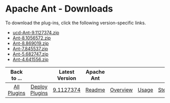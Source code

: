 
# Apache Ant - Downloads

To download the plug-ins, click the following version-specific links.

- [ucd-Ant-9.1127374.zip](https://raw.githubusercontent.com/UrbanCode/IBM-UCD-PLUGINS/main/files/Ant/ucd-Ant-9.1127374.zip)
- [Ant-8.1056572.zip](https://raw.githubusercontent.com/UrbanCode/IBM-UCD-PLUGINS/main/files/Ant/Ant-8.1056572.zip)
- [Ant-8.869019.zip](https://raw.githubusercontent.com/UrbanCode/IBM-UCD-PLUGINS/main/files/Ant/Ant-8.869019.zip)
- [Ant-7.845537.zip](https://raw.githubusercontent.com/UrbanCode/IBM-UCD-PLUGINS/main/files/Ant/Ant-7.845537.zip)
- [Ant-5.682747.zip](https://raw.githubusercontent.com/UrbanCode/IBM-UCD-PLUGINS/main/files/Ant/Ant-5.682747.zip)
- [Ant-4.641556.zip](https://raw.githubusercontent.com/UrbanCode/IBM-UCD-PLUGINS/main/files/Ant/Ant-4.641556.zip)

|Back to ...||Latest Version|Apache Ant ||||
| :---: | :---: | :---: | :---: | :---: | :---: | :---: |
|[All Plugins](../../index.md)|[Deploy Plugins](../README.md)|[9.1127374](https://raw.githubusercontent.com/UrbanCode/IBM-UCD-PLUGINS/main/files/Ant/ucd-Ant-9.1127374.zip)|[Readme](README.md)|[Overview](overview.md)|[Usage](usage.md)|[Steps](steps.md)|
